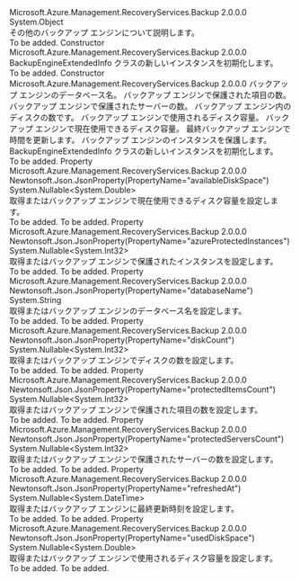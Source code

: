 <Type Name="BackupEngineExtendedInfo" FullName="Microsoft.Azure.Management.RecoveryServices.Backup.Models.BackupEngineExtendedInfo">
  <TypeSignature Language="C#" Value="public class BackupEngineExtendedInfo" />
  <TypeSignature Language="ILAsm" Value=".class public auto ansi beforefieldinit BackupEngineExtendedInfo extends System.Object" />
  <TypeSignature Language="DocId" Value="T:Microsoft.Azure.Management.RecoveryServices.Backup.Models.BackupEngineExtendedInfo" />
  <TypeSignature Language="VB.NET" Value="Public Class BackupEngineExtendedInfo" />
  <TypeSignature Language="F#" Value="type BackupEngineExtendedInfo = class" />
  <AssemblyInfo>
    <AssemblyName>Microsoft.Azure.Management.RecoveryServices.Backup</AssemblyName>
    <AssemblyVersion>2.0.0.0</AssemblyVersion>
  </AssemblyInfo>
  <Base>
    <BaseTypeName>System.Object</BaseTypeName>
  </Base>
  <Interfaces />
  <Docs>
    <summary>
            その他のバックアップ エンジンについて説明します。
            </summary>
    <remarks>To be added.</remarks>
  </Docs>
  <Members>
    <Member MemberName=".ctor">
      <MemberSignature Language="C#" Value="public BackupEngineExtendedInfo ();" />
      <MemberSignature Language="ILAsm" Value=".method public hidebysig specialname rtspecialname instance void .ctor() cil managed" />
      <MemberSignature Language="DocId" Value="M:Microsoft.Azure.Management.RecoveryServices.Backup.Models.BackupEngineExtendedInfo.#ctor" />
      <MemberSignature Language="VB.NET" Value="Public Sub New ()" />
      <MemberType>Constructor</MemberType>
      <AssemblyInfo>
        <AssemblyName>Microsoft.Azure.Management.RecoveryServices.Backup</AssemblyName>
        <AssemblyVersion>2.0.0.0</AssemblyVersion>
      </AssemblyInfo>
      <Parameters />
      <Docs>
        <summary>
            BackupEngineExtendedInfo クラスの新しいインスタンスを初期化します。
            </summary>
        <remarks>To be added.</remarks>
      </Docs>
    </Member>
    <Member MemberName=".ctor">
      <MemberSignature Language="C#" Value="public BackupEngineExtendedInfo (string databaseName = null, Nullable&lt;int&gt; protectedItemsCount = null, Nullable&lt;int&gt; protectedServersCount = null, Nullable&lt;int&gt; diskCount = null, Nullable&lt;double&gt; usedDiskSpace = null, Nullable&lt;double&gt; availableDiskSpace = null, Nullable&lt;DateTime&gt; refreshedAt = null, Nullable&lt;int&gt; azureProtectedInstances = null);" />
      <MemberSignature Language="ILAsm" Value=".method public hidebysig specialname rtspecialname instance void .ctor(string databaseName, valuetype System.Nullable`1&lt;int32&gt; protectedItemsCount, valuetype System.Nullable`1&lt;int32&gt; protectedServersCount, valuetype System.Nullable`1&lt;int32&gt; diskCount, valuetype System.Nullable`1&lt;float64&gt; usedDiskSpace, valuetype System.Nullable`1&lt;float64&gt; availableDiskSpace, valuetype System.Nullable`1&lt;valuetype System.DateTime&gt; refreshedAt, valuetype System.Nullable`1&lt;int32&gt; azureProtectedInstances) cil managed" />
      <MemberSignature Language="DocId" Value="M:Microsoft.Azure.Management.RecoveryServices.Backup.Models.BackupEngineExtendedInfo.#ctor(System.String,System.Nullable{System.Int32},System.Nullable{System.Int32},System.Nullable{System.Int32},System.Nullable{System.Double},System.Nullable{System.Double},System.Nullable{System.DateTime},System.Nullable{System.Int32})" />
      <MemberSignature Language="VB.NET" Value="Public Sub New (Optional databaseName As String = null, Optional protectedItemsCount As Nullable(Of Integer) = null, Optional protectedServersCount As Nullable(Of Integer) = null, Optional diskCount As Nullable(Of Integer) = null, Optional usedDiskSpace As Nullable(Of Double) = null, Optional availableDiskSpace As Nullable(Of Double) = null, Optional refreshedAt As Nullable(Of DateTime) = null, Optional azureProtectedInstances As Nullable(Of Integer) = null)" />
      <MemberSignature Language="F#" Value="new Microsoft.Azure.Management.RecoveryServices.Backup.Models.BackupEngineExtendedInfo : string * Nullable&lt;int&gt; * Nullable&lt;int&gt; * Nullable&lt;int&gt; * Nullable&lt;double&gt; * Nullable&lt;double&gt; * Nullable&lt;DateTime&gt; * Nullable&lt;int&gt; -&gt; Microsoft.Azure.Management.RecoveryServices.Backup.Models.BackupEngineExtendedInfo" Usage="new Microsoft.Azure.Management.RecoveryServices.Backup.Models.BackupEngineExtendedInfo (databaseName, protectedItemsCount, protectedServersCount, diskCount, usedDiskSpace, availableDiskSpace, refreshedAt, azureProtectedInstances)" />
      <MemberType>Constructor</MemberType>
      <AssemblyInfo>
        <AssemblyName>Microsoft.Azure.Management.RecoveryServices.Backup</AssemblyName>
        <AssemblyVersion>2.0.0.0</AssemblyVersion>
      </AssemblyInfo>
      <Parameters>
        <Parameter Name="databaseName" Type="System.String" />
        <Parameter Name="protectedItemsCount" Type="System.Nullable&lt;System.Int32&gt;" />
        <Parameter Name="protectedServersCount" Type="System.Nullable&lt;System.Int32&gt;" />
        <Parameter Name="diskCount" Type="System.Nullable&lt;System.Int32&gt;" />
        <Parameter Name="usedDiskSpace" Type="System.Nullable&lt;System.Double&gt;" />
        <Parameter Name="availableDiskSpace" Type="System.Nullable&lt;System.Double&gt;" />
        <Parameter Name="refreshedAt" Type="System.Nullable&lt;System.DateTime&gt;" />
        <Parameter Name="azureProtectedInstances" Type="System.Nullable&lt;System.Int32&gt;" />
      </Parameters>
      <Docs>
        <param name="databaseName">バックアップ エンジンのデータベース名。</param>
        <param name="protectedItemsCount">バックアップ エンジンで保護された項目の数。</param>
        <param name="protectedServersCount">バックアップ エンジンで保護されたサーバーの数。</param>
        <param name="diskCount">バックアップ エンジン内のディスクの数です。</param>
        <param name="usedDiskSpace">バックアップ エンジンで使用されるディスク容量。</param>
        <param name="availableDiskSpace">バックアップ エンジンで現在使用できるディスク容量。</param>
        <param name="refreshedAt">最終バックアップ エンジンで時間を更新します。</param>
        <param name="azureProtectedInstances">バックアップ エンジンのインスタンスを保護します。</param>
        <summary>
            BackupEngineExtendedInfo クラスの新しいインスタンスを初期化します。
            </summary>
        <remarks>To be added.</remarks>
      </Docs>
    </Member>
    <Member MemberName="AvailableDiskSpace">
      <MemberSignature Language="C#" Value="public Nullable&lt;double&gt; AvailableDiskSpace { get; set; }" />
      <MemberSignature Language="ILAsm" Value=".property instance valuetype System.Nullable`1&lt;float64&gt; AvailableDiskSpace" />
      <MemberSignature Language="DocId" Value="P:Microsoft.Azure.Management.RecoveryServices.Backup.Models.BackupEngineExtendedInfo.AvailableDiskSpace" />
      <MemberSignature Language="VB.NET" Value="Public Property AvailableDiskSpace As Nullable(Of Double)" />
      <MemberSignature Language="F#" Value="member this.AvailableDiskSpace : Nullable&lt;double&gt; with get, set" Usage="Microsoft.Azure.Management.RecoveryServices.Backup.Models.BackupEngineExtendedInfo.AvailableDiskSpace" />
      <MemberType>Property</MemberType>
      <AssemblyInfo>
        <AssemblyName>Microsoft.Azure.Management.RecoveryServices.Backup</AssemblyName>
        <AssemblyVersion>2.0.0.0</AssemblyVersion>
      </AssemblyInfo>
      <Attributes>
        <Attribute>
          <AttributeName>Newtonsoft.Json.JsonProperty(PropertyName="availableDiskSpace")</AttributeName>
        </Attribute>
      </Attributes>
      <ReturnValue>
        <ReturnType>System.Nullable&lt;System.Double&gt;</ReturnType>
      </ReturnValue>
      <Docs>
        <summary>
            取得またはバックアップ エンジンで現在使用できるディスク容量を設定します。
            </summary>
        <value>To be added.</value>
        <remarks>To be added.</remarks>
      </Docs>
    </Member>
    <Member MemberName="AzureProtectedInstances">
      <MemberSignature Language="C#" Value="public Nullable&lt;int&gt; AzureProtectedInstances { get; set; }" />
      <MemberSignature Language="ILAsm" Value=".property instance valuetype System.Nullable`1&lt;int32&gt; AzureProtectedInstances" />
      <MemberSignature Language="DocId" Value="P:Microsoft.Azure.Management.RecoveryServices.Backup.Models.BackupEngineExtendedInfo.AzureProtectedInstances" />
      <MemberSignature Language="VB.NET" Value="Public Property AzureProtectedInstances As Nullable(Of Integer)" />
      <MemberSignature Language="F#" Value="member this.AzureProtectedInstances : Nullable&lt;int&gt; with get, set" Usage="Microsoft.Azure.Management.RecoveryServices.Backup.Models.BackupEngineExtendedInfo.AzureProtectedInstances" />
      <MemberType>Property</MemberType>
      <AssemblyInfo>
        <AssemblyName>Microsoft.Azure.Management.RecoveryServices.Backup</AssemblyName>
        <AssemblyVersion>2.0.0.0</AssemblyVersion>
      </AssemblyInfo>
      <Attributes>
        <Attribute>
          <AttributeName>Newtonsoft.Json.JsonProperty(PropertyName="azureProtectedInstances")</AttributeName>
        </Attribute>
      </Attributes>
      <ReturnValue>
        <ReturnType>System.Nullable&lt;System.Int32&gt;</ReturnType>
      </ReturnValue>
      <Docs>
        <summary>
            取得またはバックアップ エンジンで保護されたインスタンスを設定します。
            </summary>
        <value>To be added.</value>
        <remarks>To be added.</remarks>
      </Docs>
    </Member>
    <Member MemberName="DatabaseName">
      <MemberSignature Language="C#" Value="public string DatabaseName { get; set; }" />
      <MemberSignature Language="ILAsm" Value=".property instance string DatabaseName" />
      <MemberSignature Language="DocId" Value="P:Microsoft.Azure.Management.RecoveryServices.Backup.Models.BackupEngineExtendedInfo.DatabaseName" />
      <MemberSignature Language="VB.NET" Value="Public Property DatabaseName As String" />
      <MemberSignature Language="F#" Value="member this.DatabaseName : string with get, set" Usage="Microsoft.Azure.Management.RecoveryServices.Backup.Models.BackupEngineExtendedInfo.DatabaseName" />
      <MemberType>Property</MemberType>
      <AssemblyInfo>
        <AssemblyName>Microsoft.Azure.Management.RecoveryServices.Backup</AssemblyName>
        <AssemblyVersion>2.0.0.0</AssemblyVersion>
      </AssemblyInfo>
      <Attributes>
        <Attribute>
          <AttributeName>Newtonsoft.Json.JsonProperty(PropertyName="databaseName")</AttributeName>
        </Attribute>
      </Attributes>
      <ReturnValue>
        <ReturnType>System.String</ReturnType>
      </ReturnValue>
      <Docs>
        <summary>
            取得またはバックアップ エンジンのデータベース名を設定します。
            </summary>
        <value>To be added.</value>
        <remarks>To be added.</remarks>
      </Docs>
    </Member>
    <Member MemberName="DiskCount">
      <MemberSignature Language="C#" Value="public Nullable&lt;int&gt; DiskCount { get; set; }" />
      <MemberSignature Language="ILAsm" Value=".property instance valuetype System.Nullable`1&lt;int32&gt; DiskCount" />
      <MemberSignature Language="DocId" Value="P:Microsoft.Azure.Management.RecoveryServices.Backup.Models.BackupEngineExtendedInfo.DiskCount" />
      <MemberSignature Language="VB.NET" Value="Public Property DiskCount As Nullable(Of Integer)" />
      <MemberSignature Language="F#" Value="member this.DiskCount : Nullable&lt;int&gt; with get, set" Usage="Microsoft.Azure.Management.RecoveryServices.Backup.Models.BackupEngineExtendedInfo.DiskCount" />
      <MemberType>Property</MemberType>
      <AssemblyInfo>
        <AssemblyName>Microsoft.Azure.Management.RecoveryServices.Backup</AssemblyName>
        <AssemblyVersion>2.0.0.0</AssemblyVersion>
      </AssemblyInfo>
      <Attributes>
        <Attribute>
          <AttributeName>Newtonsoft.Json.JsonProperty(PropertyName="diskCount")</AttributeName>
        </Attribute>
      </Attributes>
      <ReturnValue>
        <ReturnType>System.Nullable&lt;System.Int32&gt;</ReturnType>
      </ReturnValue>
      <Docs>
        <summary>
            取得またはバックアップ エンジンでディスクの数を設定します。
            </summary>
        <value>To be added.</value>
        <remarks>To be added.</remarks>
      </Docs>
    </Member>
    <Member MemberName="ProtectedItemsCount">
      <MemberSignature Language="C#" Value="public Nullable&lt;int&gt; ProtectedItemsCount { get; set; }" />
      <MemberSignature Language="ILAsm" Value=".property instance valuetype System.Nullable`1&lt;int32&gt; ProtectedItemsCount" />
      <MemberSignature Language="DocId" Value="P:Microsoft.Azure.Management.RecoveryServices.Backup.Models.BackupEngineExtendedInfo.ProtectedItemsCount" />
      <MemberSignature Language="VB.NET" Value="Public Property ProtectedItemsCount As Nullable(Of Integer)" />
      <MemberSignature Language="F#" Value="member this.ProtectedItemsCount : Nullable&lt;int&gt; with get, set" Usage="Microsoft.Azure.Management.RecoveryServices.Backup.Models.BackupEngineExtendedInfo.ProtectedItemsCount" />
      <MemberType>Property</MemberType>
      <AssemblyInfo>
        <AssemblyName>Microsoft.Azure.Management.RecoveryServices.Backup</AssemblyName>
        <AssemblyVersion>2.0.0.0</AssemblyVersion>
      </AssemblyInfo>
      <Attributes>
        <Attribute>
          <AttributeName>Newtonsoft.Json.JsonProperty(PropertyName="protectedItemsCount")</AttributeName>
        </Attribute>
      </Attributes>
      <ReturnValue>
        <ReturnType>System.Nullable&lt;System.Int32&gt;</ReturnType>
      </ReturnValue>
      <Docs>
        <summary>
            取得またはバックアップ エンジンで保護された項目の数を設定します。
            </summary>
        <value>To be added.</value>
        <remarks>To be added.</remarks>
      </Docs>
    </Member>
    <Member MemberName="ProtectedServersCount">
      <MemberSignature Language="C#" Value="public Nullable&lt;int&gt; ProtectedServersCount { get; set; }" />
      <MemberSignature Language="ILAsm" Value=".property instance valuetype System.Nullable`1&lt;int32&gt; ProtectedServersCount" />
      <MemberSignature Language="DocId" Value="P:Microsoft.Azure.Management.RecoveryServices.Backup.Models.BackupEngineExtendedInfo.ProtectedServersCount" />
      <MemberSignature Language="VB.NET" Value="Public Property ProtectedServersCount As Nullable(Of Integer)" />
      <MemberSignature Language="F#" Value="member this.ProtectedServersCount : Nullable&lt;int&gt; with get, set" Usage="Microsoft.Azure.Management.RecoveryServices.Backup.Models.BackupEngineExtendedInfo.ProtectedServersCount" />
      <MemberType>Property</MemberType>
      <AssemblyInfo>
        <AssemblyName>Microsoft.Azure.Management.RecoveryServices.Backup</AssemblyName>
        <AssemblyVersion>2.0.0.0</AssemblyVersion>
      </AssemblyInfo>
      <Attributes>
        <Attribute>
          <AttributeName>Newtonsoft.Json.JsonProperty(PropertyName="protectedServersCount")</AttributeName>
        </Attribute>
      </Attributes>
      <ReturnValue>
        <ReturnType>System.Nullable&lt;System.Int32&gt;</ReturnType>
      </ReturnValue>
      <Docs>
        <summary>
            取得またはバックアップ エンジンで保護されたサーバーの数を設定します。
            </summary>
        <value>To be added.</value>
        <remarks>To be added.</remarks>
      </Docs>
    </Member>
    <Member MemberName="RefreshedAt">
      <MemberSignature Language="C#" Value="public Nullable&lt;DateTime&gt; RefreshedAt { get; set; }" />
      <MemberSignature Language="ILAsm" Value=".property instance valuetype System.Nullable`1&lt;valuetype System.DateTime&gt; RefreshedAt" />
      <MemberSignature Language="DocId" Value="P:Microsoft.Azure.Management.RecoveryServices.Backup.Models.BackupEngineExtendedInfo.RefreshedAt" />
      <MemberSignature Language="VB.NET" Value="Public Property RefreshedAt As Nullable(Of DateTime)" />
      <MemberSignature Language="F#" Value="member this.RefreshedAt : Nullable&lt;DateTime&gt; with get, set" Usage="Microsoft.Azure.Management.RecoveryServices.Backup.Models.BackupEngineExtendedInfo.RefreshedAt" />
      <MemberType>Property</MemberType>
      <AssemblyInfo>
        <AssemblyName>Microsoft.Azure.Management.RecoveryServices.Backup</AssemblyName>
        <AssemblyVersion>2.0.0.0</AssemblyVersion>
      </AssemblyInfo>
      <Attributes>
        <Attribute>
          <AttributeName>Newtonsoft.Json.JsonProperty(PropertyName="refreshedAt")</AttributeName>
        </Attribute>
      </Attributes>
      <ReturnValue>
        <ReturnType>System.Nullable&lt;System.DateTime&gt;</ReturnType>
      </ReturnValue>
      <Docs>
        <summary>
            取得またはバックアップ エンジンに最終更新時刻を設定します。
            </summary>
        <value>To be added.</value>
        <remarks>To be added.</remarks>
      </Docs>
    </Member>
    <Member MemberName="UsedDiskSpace">
      <MemberSignature Language="C#" Value="public Nullable&lt;double&gt; UsedDiskSpace { get; set; }" />
      <MemberSignature Language="ILAsm" Value=".property instance valuetype System.Nullable`1&lt;float64&gt; UsedDiskSpace" />
      <MemberSignature Language="DocId" Value="P:Microsoft.Azure.Management.RecoveryServices.Backup.Models.BackupEngineExtendedInfo.UsedDiskSpace" />
      <MemberSignature Language="VB.NET" Value="Public Property UsedDiskSpace As Nullable(Of Double)" />
      <MemberSignature Language="F#" Value="member this.UsedDiskSpace : Nullable&lt;double&gt; with get, set" Usage="Microsoft.Azure.Management.RecoveryServices.Backup.Models.BackupEngineExtendedInfo.UsedDiskSpace" />
      <MemberType>Property</MemberType>
      <AssemblyInfo>
        <AssemblyName>Microsoft.Azure.Management.RecoveryServices.Backup</AssemblyName>
        <AssemblyVersion>2.0.0.0</AssemblyVersion>
      </AssemblyInfo>
      <Attributes>
        <Attribute>
          <AttributeName>Newtonsoft.Json.JsonProperty(PropertyName="usedDiskSpace")</AttributeName>
        </Attribute>
      </Attributes>
      <ReturnValue>
        <ReturnType>System.Nullable&lt;System.Double&gt;</ReturnType>
      </ReturnValue>
      <Docs>
        <summary>
            取得またはバックアップ エンジンで使用されるディスク容量を設定します。
            </summary>
        <value>To be added.</value>
        <remarks>To be added.</remarks>
      </Docs>
    </Member>
  </Members>
</Type>